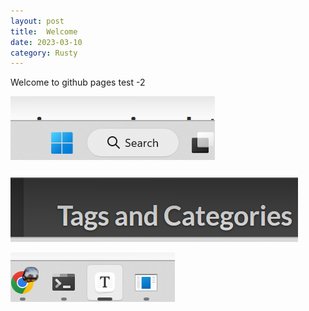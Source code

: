 ```yaml
---
layout: post
title:  Welcome
date: 2023-03-10
category: Rusty
---
```


Welcome to github pages 
test -2

![image-20230316220421455](/assets/image-20230316220421455.png)



![image-20230316220952653](/assets/image-20230316220952653.png)



![image-20230316223004289](assets/2023-03-10-welcome/image-20230316223004289.png)